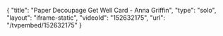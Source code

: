 {
    "title": "Paper Decoupage Get Well Card - Anna Griffin",
    "type": "solo",
    "layout": "iframe-static",
    "videoId": "152632175",
    "url": "\/tvpembed\/152632175"
}